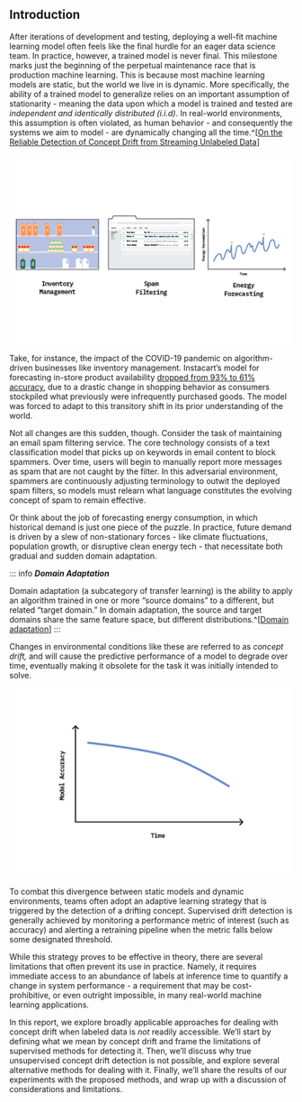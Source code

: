 ## Introduction

After iterations of development and testing, deploying a well-fit machine learning model often feels like the final hurdle for an eager data science team. In practice, however, a trained model is never final. This milestone marks just the beginning of the perpetual maintenance race that is production machine learning. This is because most machine learning models are static, but the world we live in is dynamic. More specifically, the ability of a trained model to generalize relies on an important assumption of stationarity - meaning the data upon which a model is trained and tested are _independent and identically distributed (i.i.d)_. In real-world environments, this assumption is often violated, as human behavior - and consequently the systems we aim to model - are dynamically changing all the time.^[[On the Reliable Detection of Concept Drift from Streaming Unlabeled Data](https://arxiv.org/pdf/1704.00023.pdf)]

![Figure 1: Examples of machine learning tasks where the effects of concept drift are prominent](figures/FF22-01.png)

Take, for instance, the impact of the COVID-19 pandemic on algorithm-driven businesses like inventory management. Instacart’s model for forecasting in-store product availability [dropped from 93% to 61% accuracy](https://fortune.com/2020/06/09/instacart-coronavirus-artificial-intelligence/), due to a drastic change in shopping behavior as consumers stockpiled what previously were infrequently purchased goods. The model was forced to adapt to this transitory shift in its prior understanding of the world.

Not all changes are this sudden, though. Consider the task of maintaining an email spam filtering service. The core technology consists of a text classification model that picks up on keywords in email content to block spammers. Over time, users will begin to manually report more messages as spam that are not caught by the filter. In this adversarial environment, spammers are continuously adjusting terminology to outwit the deployed spam filters, so models must relearn what language constitutes the evolving concept of spam to remain effective.

Or think about the job of forecasting energy consumption, in which historical demand is just one piece of the puzzle. In practice, future demand is driven by a slew of non-stationary forces - like climate fluctuations, population growth, or disruptive clean energy tech - that necessitate both gradual and sudden domain adaptation.

::: info
**_Domain Adaptation_**

Domain adaptation (a subcategory of transfer learning) is the ability to apply an algorithm trained in one or more “source domains” to a different, but related “target domain.” In domain adaptation, the source and target domains share the same feature space, but different distributions.^[[Domain adaptation](https://en.wikipedia.org/wiki/Domain_adaptation)]
:::

Changes in environmental conditions like these are referred to as _concept drift,_ and will cause the predictive performance of a model to degrade over time, eventually making it obsolete for the task it was initially intended to solve.

![Figure 2: Production model performance will decay over time without adaptation to drifting concepts](figures/FF22-02.png)

To combat this divergence between static models and dynamic environments, teams often adopt an adaptive learning strategy that is triggered by the detection of a drifting concept. Supervised drift detection is generally achieved by monitoring a performance metric of interest (such as accuracy) and alerting a retraining pipeline when the metric falls below some designated threshold.

While this strategy proves to be effective in theory, there are several limitations that often prevent its use in practice. Namely, it requires immediate access to an abundance of labels at inference time to quantify a change in system performance - a requirement that may be cost-prohibitive, or even outright impossible, in many real-world machine learning applications.

In this report, we explore broadly applicable approaches for dealing with concept drift when labeled data is _not_ readily accessible. We’ll start by defining what we mean by concept drift and frame the limitations of supervised methods for detecting it. Then, we’ll discuss why true unsupervised concept drift detection is not possible, and explore several alternative methods for dealing with it. Finally, we’ll share the results of our experiments with the proposed methods, and wrap up with a discussion of considerations and limitations.
